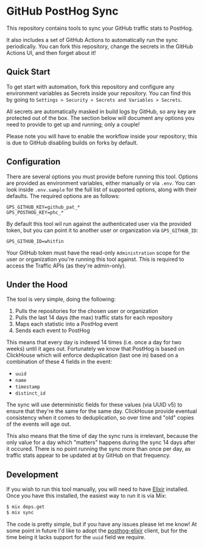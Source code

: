 # GitHub PostHog Sync

This repository contains tools to sync your GitHub traffic stats to PostHog.

It also includes a set of GitHub Actions to automatically run the sync
periodically. You can fork this repository, change the secrets in the GitHub
Actions UI, and then forget about it!

## Quick Start

To get start with automation, fork this repository and configure any
environment variables as Secrets inside your repository. You can find
this by going to `Settings > Security > Secrets and Variables > Secrets`.

All secrets are automatically masked in build logs by GitHub, so any key
are protected out of the box. The section below will document any options
you need to provide to get up and running; only a couple!

Please note you will have to enable the workflow inside your repository;
this is due to GitHub disabling builds on forks by default.

## Configuration

There are several options you must provide before running this tool. Options
are provided as environment variables, either manually or via `.env`. You can
look inside `.env.sample` for the full list of supported options, along with
their defaults. The required options are as follows:

```
GPS_GITHUB_KEY=github_pat_*
GPS_POSTHOG_KEY=phc_*
```

By default this tool wil run against the authenticated user via the provided
token, but you can point it to another user or organization via `GPS_GITHUB_ID`:

```
GPS_GITHUB_ID=whitfin
```

Your GitHub token must have the read-only `Administration` scope for the
user or organization you're running this tool against. This is required
to access the Traffic APIs (as they're admin-only).

## Under the Hood

The tool is very simple, doing the following:

1. Pulls the repositories for the chosen user or organization
2. Pulls the last 14 days (the max) traffic stats for each repository
3. Maps each statistic into a PostHog event
4. Sends each event to PostHog

This means that every day is indexed 14 times (i.e. once a day for two weeks)
until it ages out. Fortunately we know that PostHog is based on ClickHouse which
will enforce deduplication (last one in) based on a combination of these 4 fields
in the event:

- `uuid`
- `name`
- `timestamp`
- `distinct_id`

The sync will use deterministic fields for these values (via UUID v5) to ensure
that they're the same for the same day. ClickHouse provide eventual consistency
when it comes to deduplication, so over time and "old" copies of the events will
age out.

This also means that the time of day the sync runs is irrelevant, because the only
value for a day which "matters" happens during the sync 14 days after it occured.
There is no point running the sync more than once per day, as traffic stats appear
to be updated at by GitHub on that frequency.

## Development

If you wish to run this tool manually, you will need to have [Elixir](https://elixir-lang.org)
installed. Once you have this installed, the easiest way to run it is via Mix:

```bash
$ mix deps.get
$ mix sync
```

The code is pretty simple, but if you have any issues please let me know! At some
point in future I'd like to adopt the [posthog-elixir](https://github.com/PostHog/posthog-elixir)
client, but for the time being it lacks support for the `uuid` field we require.
